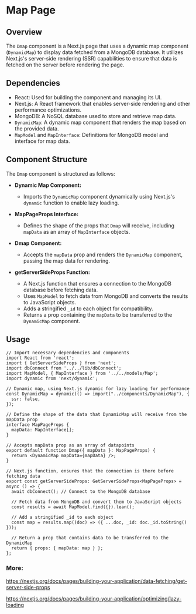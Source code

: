 # Map Page

## Overview

The `Dmap` component is a Next.js page that uses a dynamic map component (`DynamicMap`) to display data fetched from a MongoDB database. It utilizes Next.js's server-side rendering (SSR) capabilities to ensure that data is fetched on the server before rendering the page.

## Dependencies

- React: Used for building the component and managing its UI.
- Next.js: A React framework that enables server-side rendering and other performance optimizations.
- MongoDB: A NoSQL database used to store and retrieve map data.
- `DynamicMap`: A dynamic map component that renders the map based on the provided data.
- `MapModel` and `MapInterface`: Definitions for MongoDB model and interface for map data.

## Component Structure

The `Dmap` component is structured as follows:

- **Dynamic Map Component:**
  - Imports the `DynamicMap` component dynamically using Next.js's `dynamic` function to enable lazy loading.

- **MapPageProps Interface:**
  - Defines the shape of the props that `Dmap` will receive, including `mapData` as an array of `MapInterface` objects.

- **Dmap Component:**
  - Accepts the `mapData` prop and renders the `DynamicMap` component, passing the map data for rendering.

- **getServerSideProps Function:**
  - A Next.js function that ensures a connection to the MongoDB database before fetching data.
  - Uses `MapModel` to fetch data from MongoDB and converts the results to JavaScript objects.
  - Adds a stringified `_id` to each object for compatibility.
  - Returns a prop containing the `mapData` to be transferred to the `DynamicMap` component.

## Usage

```tsx
// Import necessary dependencies and components
import React from 'react';
import { GetServerSideProps } from 'next';
import dbConnect from '../../lib/dbConnect';
import MapModel, { MapInterface } from '../../models/Map';
import dynamic from 'next/dynamic';

// Dynamic map, using Next.js dynamic for lazy loading for performance
const DynamicMap = dynamic(() => import("../components/DynamicMap"), {
  ssr: false,
});

// Define the shape of the data that DynamicMap will receive from the mapData prop
interface MapPageProps {
  mapData: MapInterface[];
}

// Accepts mapData prop as an array of datapoints
export default function Dmap({ mapData }: MapPageProps) {
  return <DynamicMap mapData={mapData} />;
}

// Next.js function, ensures that the connection is there before fetching data
export const getServerSideProps: GetServerSideProps<MapPageProps> = async () => {
  await dbConnect(); // Connect to the MongoDB database

  // Fetch data from MongoDB and convert them to JavaScript objects
  const results = await MapModel.find({}).lean();
  
  // Add a stringified _id to each object
  const map = results.map((doc) => ({ ...doc, _id: doc._id.toString() }));

  // Return a prop that contains data to be transferred to the DynamicMap
  return { props: { mapData: map } };
};
```
### More:

https://nextjs.org/docs/pages/building-your-application/data-fetching/get-server-side-props

https://nextjs.org/docs/pages/building-your-application/optimizing/lazy-loading